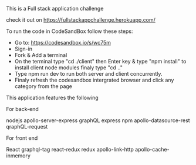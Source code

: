This is a Full stack application challenge

check it out on https://fullstackappchallenge.herokuapp.com/

To run the code in CodeSandBox follow these steps:

- Go to: https://codesandbox.io/s/wc75m
- Sign-in
- Fork & Add a terminal 
- On the terminal type "cd ./client" then Enter key & type "npm install" to install client node modules finaly type "cd .."
- Type npm run dev to run both server and client concurrently.
- Finaly refresh the codesandbox intergrated browser and click any category from the page

This application features the following

For back-end

nodejs
apollo-server-express
graphQL
express
npm
apollo-datasource-rest
qraphQL-request

For front end

React
graphql-tag
react-redux
redux
apollo-link-http
apollo-cache-inmemory
